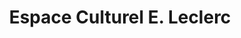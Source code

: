 ---
title: "Espace Culturel E. Leclerc"
url: /saint-aunes/espace-culturel-e-leclerc/
shop: livres
---